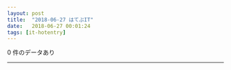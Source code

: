 ```yaml
---
layout: post
title:  "2018-06-27 はてぶIT"
date:   2018-06-27 00:01:24
tags: [it-hotentry]
---
```

0 件のデータあり

<hr>

